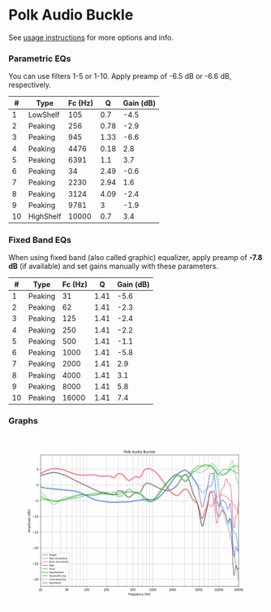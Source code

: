 # Polk Audio Buckle
See [usage instructions](https://github.com/jaakkopasanen/AutoEq#usage) for more options and info.

### Parametric EQs
You can use filters 1-5 or 1-10. Apply preamp of -6.5 dB or -6.6 dB, respectively.

|   # | Type      |   Fc (Hz) |    Q |   Gain (dB) |
|-----|-----------|-----------|------|-------------|
|   1 | LowShelf  |       105 | 0.7  |        -4.5 |
|   2 | Peaking   |       256 | 0.78 |        -2.9 |
|   3 | Peaking   |       945 | 1.33 |        -6.6 |
|   4 | Peaking   |      4476 | 0.18 |         2.8 |
|   5 | Peaking   |      6391 | 1.1  |         3.7 |
|   6 | Peaking   |        34 | 2.49 |        -0.6 |
|   7 | Peaking   |      2230 | 2.94 |         1.6 |
|   8 | Peaking   |      3124 | 4.09 |        -2.4 |
|   9 | Peaking   |      9781 | 3    |        -1.9 |
|  10 | HighShelf |     10000 | 0.7  |         3.4 |

### Fixed Band EQs
When using fixed band (also called graphic) equalizer, apply preamp of **-7.8 dB** (if available) and set gains manually with these parameters.

|   # | Type    |   Fc (Hz) |    Q |   Gain (dB) |
|-----|---------|-----------|------|-------------|
|   1 | Peaking |        31 | 1.41 |        -5.6 |
|   2 | Peaking |        62 | 1.41 |        -2.3 |
|   3 | Peaking |       125 | 1.41 |        -2.4 |
|   4 | Peaking |       250 | 1.41 |        -2.2 |
|   5 | Peaking |       500 | 1.41 |        -1.1 |
|   6 | Peaking |      1000 | 1.41 |        -5.8 |
|   7 | Peaking |      2000 | 1.41 |         2.9 |
|   8 | Peaking |      4000 | 1.41 |         3.1 |
|   9 | Peaking |      8000 | 1.41 |         5.8 |
|  10 | Peaking |     16000 | 1.41 |         7.4 |

### Graphs
![](./Polk%20Audio%20Buckle.png)
